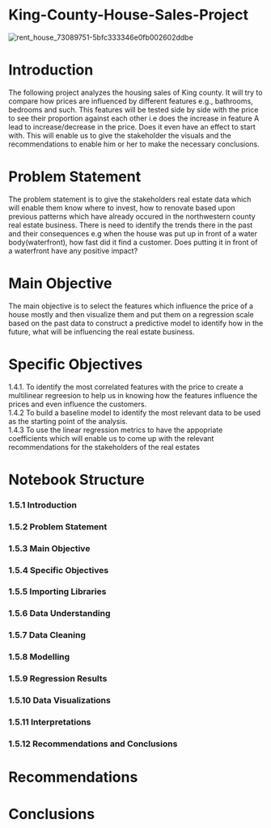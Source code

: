 # King-County-House-Sales-Project
![rent_house_73089751-5bfc333346e0fb002602ddbe](https://github.com/MuchiriKinyua/King-County-House-Sales-Project/assets/113877377/b11b0856-37a1-45b9-bc1a-f579bf260bcd)
# Introduction
The following project analyzes the housing sales of King county. It will try to compare how prices are influenced by different features e.g., bathrooms, bedrooms and such. This features will be tested side by side with the price to see their proportion against each other i.e does the increase in feature A lead to increase/decrease in the price. Does it even have an effect to start with. This will enable us to give the stakeholder the visuals and the recommendations to enable him or her to make the necessary conclusions. 
# Problem Statement
The problem statement is to give the stakeholders real estate data which will enable them know where to invest, how to renovate based upon previous patterns which have already occured in the northwestern county real estate business. There is need to identify the trends there in the past and their consequences e.g when the house was put up in front of a water body(waterfront), how fast did it find a customer. Does putting it in front of a waterfront have any positive impact?
# Main Objective
The main objective is to select the features which influence the price of a house mostly and then visualize them and put them on a regression scale based on the past data to construct a predictive model to identify how in the future, what will be influencing the real estate business.
# Specific Objectives
1.4.1. To identify the most correlated features with the price to create a multilinear regreesion to help us in knowing how the features influence the prices and even influence the customers. </br>
1.4.2 To build a baseline model to identify the most relevant data to be used as the starting point of the analysis. </br>
1.4.3 To use the linear regression metrics to have the appopriate coefficients which will enable us to come up with the relevant recommendations for the stakeholders of the real estates 
# Notebook Structure
### 1.5.1 Introduction </br>
### 1.5.2 Problem Statement </br>
### 1.5.3 Main Objective </br>
### 1.5.4 Specific Objectives </br>
### 1.5.5 Importing Libraries </br>
### 1.5.6 Data Understanding </br>
### 1.5.7 Data Cleaning </br>
### 1.5.8 Modelling </br>
### 1.5.9 Regression Results </br>
### 1.5.10 Data Visualizations </br>
### 1.5.11 Interpretations</br>
### 1.5.12  Recommendations and Conclusions </br>
# Recommendations
# Conclusions
